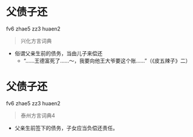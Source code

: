 # 父债子还
fv6 zhae5 zz3 huaen2
> 兴化方言词典
- 俗谓父亲生前的债务，当由儿子来偿还
  - “……王德富死了……～，我要向他王大爷要这个账……”（《皮五辣子》二）

# 父债子还
fv6 zhae5 zz3 huaen2
> 泰州方言词典4
- 父亲生前签下的债务，子女应当负偿还责任。
